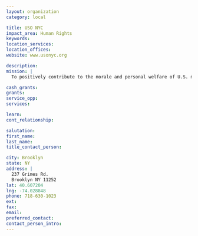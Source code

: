 ```yaml
---
layout: organization
category: local

title: USO NYC
impact_area: Human Rights
keywords: 
location_services: 
location_offices: 
website: www.usonyc.org

description: 
mission: |
  To positively contribute to the morale and personal welfare of U.S. military personnel and their families who reside in, are stationed in, or are visiting the tri-state area. We help channel the American public’s desire to give back to those who serve our country into programs and services that enrich their lives

cash_grants: 
grants: 
service_opp: 
services: 

learn: 
cont_relationship: 

salutation: 
first_name: 
last_name: 
title_contact_person: 

city: Brooklyn
state: NY
address: |
  237 Grimes Rd.  
  Brooklyn NY 11252
lat: 40.607204
lng: -74.028848
phone: 718-630-1023
ext: 
fax: 
email: 
preferred_contact: 
contact_person_intro: 
---
```

